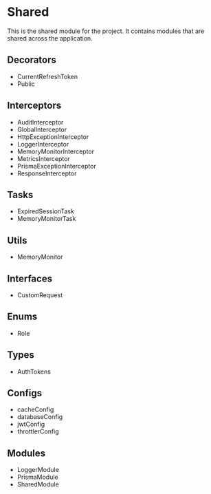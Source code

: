 # Shared

This is the shared module for the project. It contains modules that are shared across the application.

## Decorators

- CurrentRefreshToken
- Public

## Interceptors

- AuditInterceptor
- GlobalInterceptor
- HttpExceptionInterceptor
- LoggerInterceptor
- MemoryMonitorInterceptor
- MetricsInterceptor
- PrismaExceptionInterceptor
- ResponseInterceptor

## Tasks

- ExpiredSessionTask
- MemoryMonitorTask

## Utils

- MemoryMonitor

## Interfaces

- CustomRequest

## Enums

- Role

## Types

- AuthTokens

## Configs

- cacheConfig
- databaseConfig
- jwtConfig
- throttlerConfig

## Modules

- LoggerModule
- PrismaModule
- SharedModule
